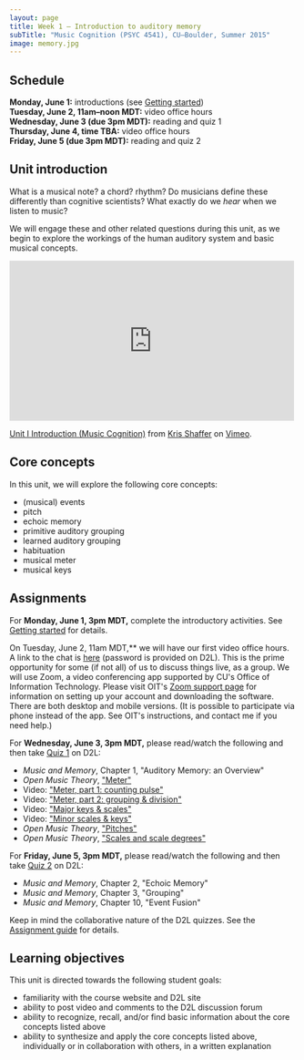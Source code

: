 ```yaml
---
layout: page
title: Week 1 – Introduction to auditory memory
subTitle: "Music Cognition (PSYC 4541), CU–Boulder, Summer 2015"
image: memory.jpg
---
```


## Schedule

**Monday, June 1:** introductions (see [Getting started](/introductions/))  
**Tuesday, June 2, 11am–noon MDT:** video office hours  
**Wednesday, June 3 (due 3pm MDT):** reading and quiz 1  
**Thursday, June 4, time TBA:** video office hours  
**Friday, June 5 (due 3pm MDT):** reading and quiz 2

## Unit introduction

What is a musical note? a chord? rhythm? Do musicians define these differently than cognitive scientists? What exactly do we *hear* when we listen to music?

We will engage these and other related questions during this unit, as we begin to explore the workings of the human auditory system and basic musical concepts.

<div class="center-video">
<iframe src="https://player.vimeo.com/video/127963043" width="500" height="281" frameborder="0" webkitallowfullscreen mozallowfullscreen allowfullscreen></iframe> <p><a href="https://vimeo.com/127963043">Unit I Introduction (Music Cognition)</a> from <a href="https://vimeo.com/user11692346">Kris Shaffer</a> on <a href="https://vimeo.com">Vimeo</a>.</p></div>

## Core concepts

In this unit, we will explore the following core concepts:

- (musical) events  
- pitch  
- echoic memory  
- primitive auditory grouping  
- learned auditory grouping  
- habituation  
- musical meter  
- musical keys  

## Assignments

For **Monday, June 1, 3pm MDT,** complete the introductory activities. See [Getting started](/introductions/) for details.

On Tuesday, June 2, 11am MDT,** we will have our first video office hours. A link to the chat is [here](https://cuboulder.zoom.us/j/431750257) (password is provided on D2L). This is the prime opportunity for some (if not all) of us to discuss things live, as a group. We will use Zoom, a video conferencing app supported by CU's Office of Information Technology. Please visit OIT's [Zoom support page](http://www.colorado.edu/oit/services/conferencing-services/web-conferencing-zoom) for information on setting up your account and downloading the software. There are both desktop and mobile versions. (It is possible to participate via phone instead of the app. See OIT's instructions, and contact me if you need help.)

For **Wednesday, June 3, 3pm MDT,** please read/watch the following and then take [Quiz 1](/quiz1/) on D2L:

- *Music and Memory*, Chapter 1, "Auditory Memory: an Overview"  
- *Open Music Theory*, ["Meter"](http://openmusictheory.com/meter.html)  
- Video: ["Meter, part 1: counting pulse"](https://vimeo.com/127952221)  
- Video: ["Meter, part 2: grouping & division"](https://vimeo.com/127955738)  
- Video: ["Major keys & scales"](https://vimeo.com/94802632)  
- Video: ["Minor scales & keys"](https://vimeo.com/94803688)  
- *Open Music Theory*, ["Pitches"](http://openmusictheory.com/pitches.html)  
- *Open Music Theory*, ["Scales and scale degrees"](http://openmusictheory.com/scales.html)  

For **Friday, June 5, 3pm MDT,** please read/watch the following and then take [Quiz 2](/quiz2/) on D2L:

- *Music and Memory*, Chapter 2, "Echoic Memory"  
- *Music and Memory*, Chapter 3, "Grouping"  
- *Music and Memory*, Chapter 10, "Event Fusion"  

Keep in mind the collaborative nature of the D2L quizzes. See the [Assignment guide](/assessments/) for details.

## Learning objectives

This unit is directed towards the following student goals:

- familiarity with the course website and D2L site  
- ability to post video and comments to the D2L discussion forum  
- ability to recognize, recall, and/or find basic information about the core concepts listed above  
- ability to synthesize and apply the core concepts listed above, individually or in collaboration with others, in a written explanation  